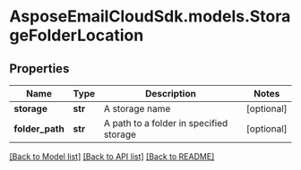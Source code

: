 # AsposeEmailCloudSdk.models.StorageFolderLocation

## Properties
Name | Type | Description | Notes
------------ | ------------- | ------------- | -------------
**storage** | **str** | A storage name | [optional] 
**folder_path** | **str** | A path to a folder in specified storage | [optional] 



[[Back to Model list]](README.md#documentation-for-models) [[Back to API list]](README.md#documentation-for-api-endpoints) [[Back to README]](README.md)


